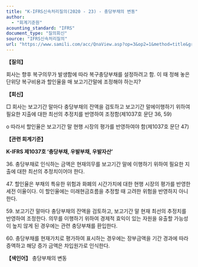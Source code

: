 ```yaml
---
title: "K-IFRS신속처리질의(2020 - 23) - 충당부채의 변동"
author:
  - "회계기준원"
acounting_standard: "IFRS"
document_type: "질의회신"
source: "IFRS신속처리질의"
url: "https://www.samili.com/acc/QnaView.asp?op=3&op2=1&method=title&group=2124-15;1&orgcode=3&searchword=&page=32&code=K%2DIFRS%EC%8B%A0%EC%86%8D%EC%B2%98%EB%A6%AC%EC%A7%88%EC%9D%98%2D23%3A202003"
---
```

**【질의】**

  

회사는 향후 복구의무가 발생함에 따라 복구충당부채를 설정하려고 함. 이 때 정해 놓은 단위당 복구비용과 할인율을 매 보고기간말에 조정해야 하는지?

  
  

**【회신】**

  

□ 회사는 보고기간 말마다 충당부채의 잔액을 검토하고 보고기간 말에이행하기 위하여 필요한 지출에 대한 최선의 추정치를 반영하여 조정함(제1037호 문단 36, 59)

  

o 따라서 할인율은 보고기간 말 현행 시장의 평가를 반영하여야 함(제1037호 문단 47)

  
  

**【관련 회계기준】**

  

**K-IFRS 제1037호 ‘충당부채, 우발부채, 우발자산’**

  

36\. 충당부채로 인식하는 금액은 현재의무를 보고기간 말에 이행하기 위하여 필요한 지출에 대한 최선의 추정치이어야 한다.

  

47\. 할인율은 부채의 특유한 위험과 화폐의 시간가치에 대한 현행 시장의 평가를 반영한 세전 이율이다. 이 할인율에는 미래현금흐름을 추정할 때 고려한 위험을 반영하지 아니한다.

  

59\. 보고기간 말마다 충당부채의 잔액을 검토하고, 보고기간 말 현재 최선의 추정치를 반영하여 조정한다. 의무를 이행하기 위하여 경제적 효익이 있는 자원을 유출할 가능성이 높지 않게 된 경우에는 관련 충당부채를 환입한다.

  

60\. 충당부채를 현재가치로 평가하여 표시하는 경우에는 장부금액을 기간 경과에 따라 증액하고 해당 증가 금액은 차입원가로 인식한다.

  
  

**【색인어】** 충당부채의 변동
